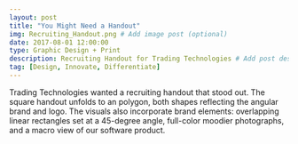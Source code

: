 ```yaml
---
layout: post
title: "You Might Need a Handout"
img: Recruiting_Handout.png # Add image post (optional)
date: 2017-08-01 12:00:00 
type: Graphic Design + Print
description: Recruiting Handout for Trading Technologies # Add post description (optional)
tag: [Design, Innovate, Differentiate]
---
```


Trading Technologies wanted a recruiting handout that stood out.  The square handout unfolds to an polygon, both shapes reflecting the angular brand and logo.  The visuals also incorporate brand elements: overlapping linear rectangles set at a 45-degree angle, full-color moodier photographs, and a macro view of our software product.